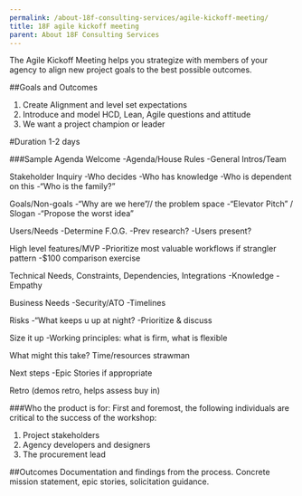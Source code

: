 ```yaml
---
permalink: /about-18f-consulting-services/agile-kickoff-meeting/
title: 18F agile kickoff meeting
parent: About 18F Consulting Services
---
```

The Agile Kickoff Meeting helps you strategize with members of your agency to align new project goals to the best possible outcomes.

##Goals and Outcomes
1. Create Alignment and level set expectations
2. Introduce and model HCD, Lean, Agile questions and attitude
3. We want a project champion or leader

#Duration
1-2 days

###Sample Agenda
Welcome
-Agenda/House Rules
-General Intros/Team

Stakeholder Inquiry
-Who decides
-Who has knowledge
-Who is dependent on this
-“Who is the family?”

Goals/Non-goals
-“Why are we here”// the problem space
-“Elevator Pitch” / Slogan
-“Propose the worst idea”

Users/Needs
-Determine F.O.G.
-Prev research?
-Users present?

High level features/MVP
-Prioritize most valuable workflows if strangler pattern
-$100 comparison exercise

Technical Needs, Constraints, Dependencies, Integrations
-Knowledge
-Empathy

Business Needs
-Security/ATO
-Timelines

Risks
-“What keeps u up at night?
-Prioritize & discuss

Size it up
-Working principles: what is firm, what is flexible

What might this take? Time/resources strawman

Next steps
-Epic Stories if appropriate

Retro (demos retro, helps assess buy in)

###Who the product is for: 
First and foremost, the following individuals are critical to the success of the workshop: 
1. Project stakeholders
2. Agency developers and designers
3. The procurement lead

##Outcomes
Documentation and findings from the process.  Concrete mission statement, epic stories, solicitation guidance.

